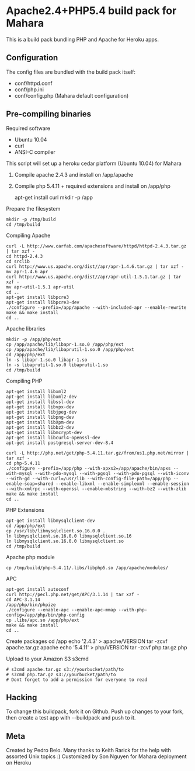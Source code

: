 Apache2.4+PHP5.4 build pack for Mahara
========================

This is a build pack bundling PHP and Apache for Heroku apps.

Configuration
-------------

The config files are bundled with the build pack itself:

* conf/httpd.conf
* conf/php.ini
* conf/config.php (Mahara default configuration)


Pre-compiling binaries
----------------------

Required software
 - Ubuntu 10.04
 - curl
 - ANSI-C compiler

This script will set up a heroku cedar platform (Ubuntu 10.04) for Mahara
 1. Compile apache 2.4.3 and install on /app/apache
 2. Compile php 5.4.11 + required extensions and install on /app/php

    apt-get install curl
    mkdir -p /app

Prepare the filesystem

    mkdir -p /tmp/build
    cd /tmp/build

Compiling Apache

    curl -L http://www.carfab.com/apachesoftware/httpd/httpd-2.4.3.tar.gz | tar xzf -
    cd httpd-2.4.3
    cd srclib
    curl http://www.us.apache.org/dist//apr/apr-1.4.6.tar.gz | tar xzf -
    mv apr-1.4.6 apr
    curl http://www.us.apache.org/dist//apr/apr-util-1.5.1.tar.gz | tar xzf -
    mv apr-util-1.5.1 apr-util
    cd ..
    apt-get install libpcre3
    apt-get install libpcre3-dev
    ./configure --prefix=/app/apache --with-included-apr --enable-rewrite
    make && make install
    cd ..

Apache libraries

    mkdir -p /app/php/ext
    cp /app/apache/lib/libapr-1.so.0 /app/php/ext
    cp /app/apache/lib/libaprutil-1.so.0 /app/php/ext
    cd /app/php/ext
    ln -s libapr-1.so.0 libapr-1.so
    ln -s libaprutil-1.so.0 libaprutil-1.so
    cd /tmp/build

Compiling PHP

    apt-get install libxml2
    apt-get install libxml2-dev
    apt-get install libssl-dev
    apt-get install libvpx-dev
    apt-get install libjpeg-dev
    apt-get install libpng-dev
    apt-get install libXpm-dev
    apt-get install libbz2-dev
    apt-get install libmcrypt-dev
    apt-get install libcurl4-openssl-dev
    apt-get install postgresql-server-dev-8.4

    curl -L http://php.net/get/php-5.4.11.tar.gz/from/us1.php.net/mirror | tar xzf -
    cd php-5.4.11
    ./configure --prefix=/app/php --with-apxs2=/app/apache/bin/apxs --with-mysql --with-pdo-mysql --with-pgsql --with-pdo-pgsql --with-iconv --with-gd --with-curl=/usr/lib --with-config-file-path=/app/php --enable-soap=shared --enable-libxml --enable-simplexml --enable-session --with-xmlrpc --with-openssl --enable-mbstring --with-bz2 --with-zlib
    make && make install
    cd ..

PHP Extensions

    apt-get install libmysqlclient-dev
    cd /app/php/ext
    cp /usr/lib/libmysqlclient.so.16.0.0 .
    ln libmysqlclient.so.16.0.0 libmysqlclient.so.16
    ln libmysqlclient.so.16.0.0 libmysqlclient.so
    cd /tmp/build

Apache php module

    cp /tmp/build/php-5.4.11/.libs/libphp5.so /app/apache/modules/

APC

    apt-get install autoconf
    curl http://pecl.php.net/get/APC/3.1.14 | tar xzf -
    cd APC-3.1.14
    /app/php/bin/phpize
    ./configure --enable-apc --enable-apc-mmap --with-php-config=/app/php/bin/php-config
    cp .libs/apc.so /app/php/ext
    make && make install
    cd ..

Create packages
    cd /app
    echo '2.4.3' > apache/VERSION
    tar -zcvf apache.tar.gz apache
    echo '5.4.11' > php/VERSION
    tar -zcvf php.tar.gz php

Upload to your Amazon S3 s3cmd

    # s3cmd apache.tar.gz s3://yourbucket/path/to
    # s3cmd php.tar.gz s3://yourbucket/path/to
    # Dont forget to add a permission for everyone to read



Hacking
-------

To change this buildpack, fork it on Github. Push up changes to your fork, then create a test app with --buildpack <your-github-url> and push to it.


Meta
----

Created by Pedro Belo.
Many thanks to Keith Rarick for the help with assorted Unix topics :)
Customized by Son Nguyen for Mahara deployment on Heroku

